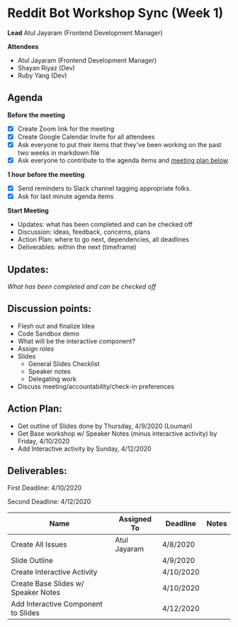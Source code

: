 # Reddit Bot Workshop Sync (Week 1)

**Lead**
Atul Jayaram (Frontend Development Manager)

**Attendees**

* Atul Jayaram (Frontend Development Manager)
* Shayan Riyaz (Dev)
* Ruby Yang (Dev)

## Agenda

**Before the meeting**

- [x] Create Zoom link for the meeting
- [x] Create Google Calendar Invite for all attendees
- [x] Ask everyone to put their items that they've been working on the past two weeks in markdown file
- [x] Ask everyone to contribute to the agenda items and [meeting plan below](https://github.com/shreyagupta98/people/blob/master/meeting_template.md#updates)

**1 hour before the meeting**

- [x] Send reminders to Slack channel tagging appropriate folks. 
- [x] Ask for last minute agenda items

**Start Meeting**

* Updates: what has been completed and can be checked off
* Discussion: ideas, feedback, concerns, plans
* Action Plan: where to go next, dependencies, all deadlines
* Deliverables: within the next (timeframe)

## Updates:

*What has been completed and can be checked off*

## Discussion points:

* Flesh out and finalize Idea
* Code Sandbox demo
* What will be the interactive component?
* Assign roles
* Slides
  * General Slides Checklist
  * Speaker notes
  * Delegating work
* Discuss meeting/accountability/check-in preferences

## Action Plan:

* Get outline of Slides done by Thursday, 4/9/2020 (Louman)
* Get Base workshop w/ Speaker Notes (minus interactive activity) by Friday, 4/10/2020 
* Add Interactive activity by Sunday, 4/12/2020



## Deliverables:

First Deadline: 4/10/2020

Second Deadline: 4/12/2020



| Name                                | Assigned To  | Deadline  | Notes |
| ----------------------------------- | ------------ | --------- | ----- |
| Create All Issues                   | Atul Jayaram | 4/8/2020  |       |
| Slide Outline                       |              | 4/9/2020  |       |
| Create Interactive Activity         |              | 4/10/2020 |       |
| Create Base Slides w/ Speaker Notes |              | 4/10/2020 |       |
| Add Interactive Component to Slides |              | 4/12/2020 |       |